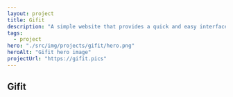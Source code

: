 ```yaml
---
layout: project
title: Gifit
description: "A simple website that provides a quick and easy interface for converting videos into gifs and animated webp images."
tags:
  - project
hero: "./src/img/projects/gifit/hero.png"
heroAlt: "Gifit hero image"
projectUrl: "https://gifit.pics"
---
```


## Gifit
